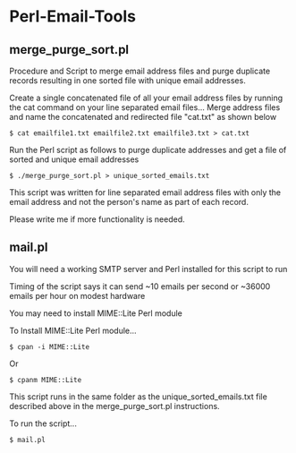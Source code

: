 # Perl-Email-Tools

## merge_purge_sort.pl

Procedure and Script to merge email address files and purge duplicate records resulting in one sorted file with unique email addresses.

Create a single concatenated file of all your email address files by running the cat command on your line separated email files...
Merge address files and name the concatenated and redirected file "cat.txt" as shown below
    
    $ cat emailfile1.txt emailfile2.txt emailfile3.txt > cat.txt 

Run the Perl script as follows to purge duplicate addresses and get a file of sorted and unique email addresses
    
    $ ./merge_purge_sort.pl > unique_sorted_emails.txt

This script was written for line separated email address files with only the email address and not the person's name as part of each record.

Please write me if more functionality is needed.

## mail.pl

You will need a working SMTP server and Perl installed for this script to run

Timing of the script says it can send ~10 emails per second or ~36000 emails per hour on modest hardware 

You may need to install MIME::Lite Perl module

To Install MIME::Lite Perl module...

    $ cpan -i MIME::Lite    
Or

    $ cpanm MIME::Lite

This script runs in the same folder as the unique_sorted_emails.txt file described above in the merge_purge_sort.pl instructions.

To run the script...

    $ mail.pl
